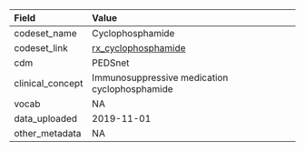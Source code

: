 |Field            |Value                                         |
|:----------------|:---------------------------------------------|
|codeset_name     |Cyclophosphamide                              |
|codeset_link     |[rx_cyclophosphamide](https://github.com/PEDSnet/Variable-Dictionary/blob/main/drug/rx_cyclophosphamide.csv)|
|cdm              |PEDSnet                                       |
|clinical_concept |Immunosuppressive medication cyclophosphamide |
|vocab            |NA                                            |
|data_uploaded    |2019-11-01                                    |
|other_metadata   |NA                                            |
